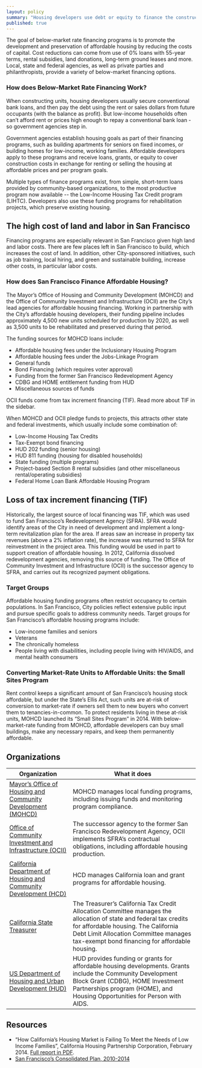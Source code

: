 ```yaml
---
layout: policy
summary: "Housing developers use debt or equity to finance the construction or rehabilitation of housing.  But low-income rents and sales prices cannot cover the costs of repaying market-rate financing.   Below-market rate financing bridges the gap."
published: true
---
```


The goal of below-market rate financing programs is to promote the development and preservation of affordable housing by reducing the costs of capital. Cost reductions can come from use of 0% loans with 55-year terms, rental subsidies, land donations, long-term ground leases and more. Local, state and federal agencies, as well as private parties and philanthropists, provide a variety of below-market financing options.

### How does Below-Market Rate Financing Work?
When constructing units, housing developers usually secure conventional bank loans, and then pay the debt using the rent or sales dollars from future occupants (with the balance as profit). But low-income households often can’t afford rent or prices high enough to repay a conventional bank loan - so government agencies step in.

Government agencies establish housing goals as part of their financing programs, such as building apartments for seniors on fixed incomes, or building homes for low-income, working families. Affordable developers apply to these programs and receive loans, grants, or equity to cover construction costs in exchange for renting or selling the housing at affordable prices and per program goals.

Multiple types of finance programs exist, from simple, short-term loans provided by community-based organizations, to the most productive program now available -- the Low-Income Housing Tax Credit program (LIHTC). Developers also use these funding programs for rehabilitation projects, which preserve existing housing.

<aside role="complementary" class="well">
<h1>The high cost of land and labor in San Francisco</h1>
<p>Financing programs are especially relevant in San Francisco given high land and labor costs. There are few places left in San Francisco to build, which increases the cost of land. In addition, other City-sponsored initiatives, such as job training, local hiring, and green and sustainable building, increase other costs, in particular labor costs.</p>
</aside>

### How does San Francisco Finance Affordable Housing?
The Mayor’s Office of Housing and Community Development (MOHCD) and the Office of Community Investment and Infrastructure (OCII) are the City’s lead agencies for affordable housing financing. Working in partnership with the City’s affordable housing developers, their funding pipeline includes approximately 4,500 new units scheduled for production by 2020, as well as 3,500 units to be rehabilitated and preserved during that period.

The funding sources for MOHCD loans include:
- Affordable housing fees under the Inclusionary Housing Program
- Affordable housing fees under the Jobs-Linkage Program
- General funds
- Bond Financing (which requires voter approval)
- Funding from the former San Francisco Redevelopment Agency
- CDBG and HOME entitlement funding from HUD
- Miscellaneous sources of funds

OCII funds come from tax increment financing (TIF). Read more about TIF in the sidebar.

When MOHCD and OCII pledge funds to projects, this attracts other state and federal investments, which usually include some combination of:
- Low-Income Housing Tax Credits
- Tax-Exempt bond financing
- HUD 202 funding (senior housing)
- HUD 811 funding (housing for disabled households)
- State funding (multiple programs)
- Project-based Section 8 rental subsidies (and other miscellaneous rental/operating subsidies)
- Federal Home Loan Bank Affordable Housing Program

<aside role="complementary" class="well">
<h1>Loss of tax increment financing (TIF)</h1>
<p>Historically, the largest source of local financing was TIF, which was used to fund San Francisco’s Redevelopment Agency (SFRA). SFRA would identify areas of the City in need of development and implement a long-term revitalization plan for the area. If areas saw an increase in property tax revenues (above a 2% inflation rate), the increase was returned to SFRA for reinvestment in the project area. This funding would be used in part to support creation of affordable housing. In 2012, California dissolved redevelopment agencies, removing this source of funding. The Office of Community Investment and Infrastructure (OCII) is the successor agency to SFRA, and carries out its recognized payment obligations.</p>
</aside>

### Target Groups
Affordable housing funding programs often restrict occupancy to certain populations. In San Francisco, City policies reflect extensive public input and pursue specific goals to address community needs. Target groups for San Francisco’s affordable housing programs include:
- Low-income families and seniors
- Veterans
- The chronically homeless
- People living with disabilities, including people living with HIV/AIDS, and mental health consumers

### Converting Market-Rate Units to Affordable Units: the Small Sites Program
Rent control keeps a significant amount of San Francisco’s housing stock affordable, but under the State’s Ellis Act, such units are at-risk of conversion to market-rate if owners sell them to new buyers who convert them to tenancies-in-common.  To protect residents living in these at-risk units, MOHCD launched its “Small Sites Program” in 2014.  With below-market-rate funding from MOHCD, affordable developers can buy small buildings, make any necessary repairs, and keep them permanently affordable.

## Organizations
Organization | What it does
-------------|--------------
[Mayor’s Office of Housing and Community Development (MOHCD)](http://sf-moh.org/)	| MOHCD manages local funding programs, including issuing funds and monitoring program compliance.
[Office of Community Investment and Infrastructure (OCII)](http://www.sfredevelopment.org/) | The successor agency to the former San Francisco Redevelopment Agency, OCII implements SFRA’s contractual obligations, including affordable housing production.
[California Department of Housing and Community Development (HCD)](http://www.hcd.ca.gov/) | HCD manages California loan and grant programs for affordable housing.
[California State Treasurer](http://www.treasurer.ca.gov/) | The Treasurer’s California Tax Credit Allocation Committee manages the allocation of state and federal tax credits for affordable housing.  The California Debt Limit Allocation Committee manages tax-exempt bond financing for affordable housing.
[US Department of Housing and Urban Development (HUD)](http://www.hud.gov) | HUD provides funding or grants for affordable housing developments. Grants include the Community Development Block Grant (CDBG), HOME Investment Partnerships program (HOME), and Housing Opportunities for Person with AIDS.

## Resources
- “How California’s Housing Market is Failing To Meet the Needs of Low Income Families”, California Housing Partnership Corporation, February 2014. [Full report in PDF](http://www.chpc.net/dnld/CHPCHousingNeedReport020814FINAL.pdf).
- [San Francisco’s Consolidated Plan, 2010-2014](http://sf-moh.org/Modules/ShowDocument.aspx?documentid=4605)
